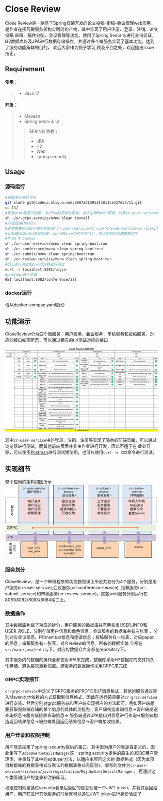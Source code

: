 # Close Review

Close Review是一款基于Spring框架开发的论文投稿-审稿-会议管理web应用，是作者在探究微服务架构实践时的产物，其中实现了用户注册、登录、注销、论文投稿
审稿、稿件分配、会议管理等功能。使用了Spring Security进行身份验证，H2数据库以及JPA进行数据存储操作，并通过多个微服务实现了基本功能，达到了服务功能解耦的目的，
欢迎大家作为例子学习,顾及不到之处，欢迎提出issue指正。

## Requirement
#### 使用：
>* Java 17
#### 开发：
>* Mavean
>* Spring boot=3.1.4
>>SPRING 依赖：
>>* JPA
>>* H2
>>* Web
>>* spring security


## Usage

### 源码运行
```bash
#克隆本仓库的代码
git clone git@codeup.aliyun.com:6507a61595afb811ce327e57/11.git
cd 11/
#安装grpc服务的依赖，从idea处安装也可以，点击右侧Maven图标，找到cr-grpc-service，双击install即可
sh ./cr-grpc-service/mvnw clean install
#开启后端(MacOS)
#这里需要启动四个服务的后端(cr-user-service/cr-conference-service/cr-submit-service/cr-review-service)
#此处建议从idea启动后端，idea的base为文件夹'11',防止它胡乱创建数据文件
#from 4 bashes
sh ./cr-user-service/mvnw clean spring-boot:run
sh ./cr-conference/mvnw clean spring-boot:run
sh ./cr-submit/mvnw clean spring-boot:run
sh ./cr-review-service/mvnw clean spring-boot:run
#cli进行测试或打开浏览器进行测试
curl -v localhost:8081/login
#postman进行测试
GET localhost:8082/conference/all
```

### docker运行

请从docker-compse.yaml启动

## 功能演示

CloseReview分为四个微服务：用户服务，会议服务，审稿服务和投稿服务，对应的接口如图所示，可以通过相应的url测试对应的接口

![img.png](./img/service_dispatch.png)

其中`cr-user-service`中的登录、注销、注册等实现了简单的前端页面，可以通过浏览器进行测试，而其他前端页面并非由作者进行开发，因此不适于在
此处开源，可以使用[Postman](https://www.postman.com/)进行测试或使用。也可以使用`curl -v XXX`命令进行测试。

## 实现细节
整个应用的架构如图所示
![img.png](img/appStructure.png)
### 服务划分
CloseReview，是一个审稿程序的功能按照课上所说共划分为4个服务，分别是用户服务(cr-user-service),会议服务(cr-conference-service),
投稿服务(cr-submit-service)和审稿服务(cr-review-service)。这些web服务分别运行在8081/8082/8083/8084端口上。

### 数据操作
其中数据库也做了对应的拆分，用户服务的数据库共有两张表USER_INFO和USER_ROLE，分别存储用户信息和角色信息；会议服务的数据库共有三张表
，分别对应会议信息、PCmember信息和邀请信息；投稿服务有一张表，对应paper的信息；审稿服务有一张表，对应review的信息。所有的数据实体
全都在`src/main/java/entity`下。对应的数据仓库全都在repository下。

其中服务内的数据的操作全都使用JPA来完成，数据库采用H2数据库的文件持久化存储，避免每次重新加载。跨服务的数据操作采用GRPC来完成

### GRPC实现细节
`cr-grpc-service`中定义了GRPC服务的PROTOBUF消息格式，其他的服务通过导入Maven本地依赖的方式获取到消息格式，因此在运行前需要对`cr-grpc-service`
进行安装。然后分别对grpc服务端和客户端实现相应的方法即可。例如客户端想要获取服务端存储的某个信息的具体的流程为：客户端构造查询信息->客户端发送查询信息->服务端接收查询信息->
服务端通过JPA接口对信息进行查询->服务端构造返回结果信息->服务端发回返回结果信息->客户端接收结果。

### 用户登录和权限控制

用户登录采用了spring-security提供的接口，其中因为用户的表是自定义的，因此重写了`JdbcUserDetailsManager`这一spring security提供的原生的JDBC用户管理类，并重载了其中的adduser方法，以适应本项目定义的
数据格式（因为本项目数据库的数据表格式与默认的数据表格式有区别）。重写的文件为`cr-user-service/src/main/java/registration/MyjdbcUserDetailsManager`，
再通过这个类管理用户的登录和注册即可。

权限控制则是通过security登录后返回的信息创建一个JWT token，并将其返回给用户，用户在进行其他服务的时候就可以通过JWT token进行身份验证了



